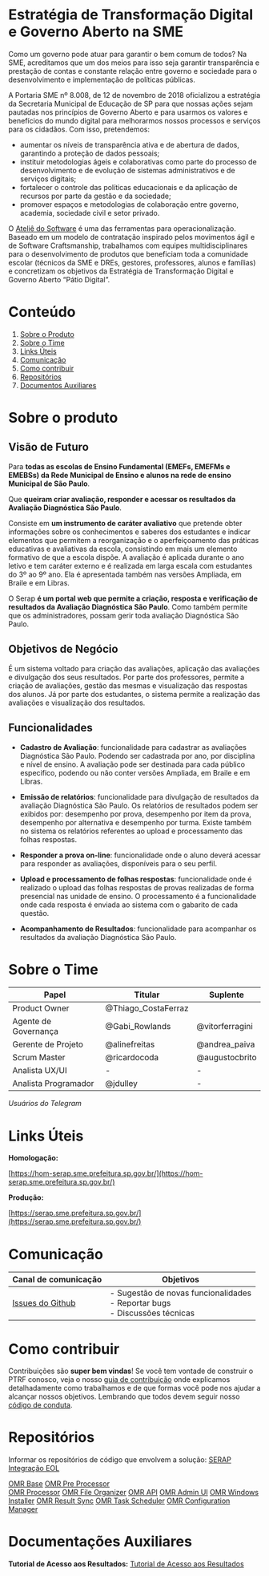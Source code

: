 # Estratégia de Transformação Digital e Governo Aberto na SME

Como um governo pode atuar para garantir o bem comum de todos? Na SME, acreditamos que um dos meios para isso seja garantir transparência e prestação de contas e constante relação entre governo e sociedade para o desenvolvimento e implementação de políticas públicas. 

A Portaria SME nº 8.008, de 12 de novembro de 2018 oficializou a estratégia da Secretaria Municipal de Educação de SP para que nossas ações sejam pautadas nos princípios de Governo Aberto e para usarmos os valores e benefícios do mundo digital para melhorarmos nossos processos e serviços para os cidadãos. 
Com isso, pretendemos: 
- aumentar os níveis de transparência ativa e de abertura de dados, garantindo a proteção de dados pessoais; 
- instituir metodologias ágeis e colaborativas como parte do processo de desenvolvimento e de evolução de sistemas administrativos e de serviços digitais; 
- fortalecer o controle das políticas educacionais e da aplicação de recursos por parte da gestão e da sociedade; 
- promover espaços e metodologias de colaboração entre governo, academia, sociedade civil e setor privado. 

O [Ateliê do Software](http://forum.govit.prefeitura.sp.gov.br/uploads/default/original/1X/c88a4715eb3f9fc3ceb882c1f6afe9e308805a17.pdf) é uma das ferramentas para operacionalização. Baseado em um modelo de contratação inspirado pelos movimentos ágil e de Software Craftsmanship, trabalhamos com equipes multidisciplinares para o desenvolvimento de produtos que beneficiam toda a comunidade escolar (técnicos da SME e DREs, gestores, professores, alunos e famílias) e concretizam os objetivos da Estratégia de Transformação Digital e Governo Aberto “Pátio Digital”.

# Conteúdo

 1. [Sobre o Produto](#Sobre-o-Produto)
 2. [Sobre o Time](#Sobre-o-Time)
 3. [Links Úteis](#Links-Úteis)
 4. [Comunicação](#Comunicação)
 5. [Como contribuir](#como-contribuir)
 6. [Repositórios](#Repositórios)
 7. [Documentos Auxiliares](#Documentos-Auxiliares)

# Sobre o produto

## Visão de Futuro

Para **todas as escolas de Ensino Fundamental (EMEFs, EMEFMs e EMEBSs) da Rede Municipal de Ensino e alunos na rede de ensino Municipal de São Paulo**.

Que **queiram criar avaliação, responder e acessar os resultados da Avaliação Diagnóstica São Paulo**.

Consiste em **um instrumento de caráter avaliativo** que pretende obter informações sobre os conhecimentos e saberes dos estudantes e indicar elementos que permitem a reorganização e o aperfeiçoamento das práticas educativas e avaliativas da escola, consistindo em mais um elemento formativo de que a escola dispõe. A avaliação é aplicada durante o ano letivo e tem caráter externo e é realizada em larga escala com estudantes do 3º ao 9º ano. Ela é apresentada também nas versões Ampliada, em Braile e em Libras.

O Serap **é um portal web que permite a criação, resposta e verificação de resultados da Avaliação Diagnóstica São Paulo**. Como também permite que os administradores, possam gerir toda avaliação Diagnóstica São Paulo.

## Objetivos de Negócio

É um sistema voltado para criação das avaliações, aplicação das avaliações e divulgação dos seus resultados. Por parte dos professores, permite a criação de avaliações, gestão das mesmas e visualização das respostas dos alunos. Já por parte dos estudantes, o sistema permite a realização das avaliações e visualização dos resultados.

## Funcionalidades

- **Cadastro de Avaliação**: funcionalidade para cadastrar as avaliações Diagnóstica São Paulo. Podendo ser cadastrada por ano, por disciplina e nível de ensino. A avaliação pode ser destinada para cada público especifico, podendo ou não conter versões Ampliada, em Braile e em Libras.

- **Emissão de relatórios**: funcionalidade para divulgação de resultados da avaliação Diagnóstica São Paulo. Os relatórios de resultados podem ser exibidos por: desempenho por prova, desempenho por item da prova, desempenho por alternativa e desempenho por turma. Existe também no sistema os relatórios referentes ao upload e processamento das folhas respostas.

- **Responder a prova on-line**: funcionalidade onde o aluno deverá acessar para responder as avaliações, disponíveis para o seu perfil.

- **Upload e processamento de folhas respostas**: funcionalidade onde é realizado o upload das folhas respostas de provas realizadas de forma presencial nas unidade de ensino. O processamento é a funcionalidade onde cada resposta é enviada ao sistema com o gabarito de cada questão.

- **Acompanhamento de Resultados**: funcionalidade para acompanhar os resultados da avaliação Diagnóstica São Paulo.

# Sobre o Time

<table>
<thead>
<tr>
<th>Papel</th>
<th>Titular</th>
<th>Suplente</th>
</tr>
</thead>
<tbody>
<tr>
<td>Product Owner</td>
<td>@Thiago_CostaFerraz</td>
<td></td>
</tr>
<tr>
<td>Agente de Governança</td>
<td>@Gabi_Rowlands</td>
<td>@vitorferragini</td>
</tr>
<tr>
<td>Gerente de Projeto</td>
<td>@alinefreitas</td>
<td>@andrea_paiva</td>
</tr>
<tr>
<td>Scrum Master</td>
<td>@ricardocoda</td>
<td>@augustocbrito</td>
</tr>
<tr>
<td>Analista UX/UI</td>
<td>-</td>
<td>-</td>
</tr>
<tr>
<td>Analista Programador</td>
<td>@jdulley</td>
<td>-</td>
</tr>
</tbody>
</table>

*Usuários do Telegram*

# Links Úteis

**Homologação:**

[https://hom-serap.sme.prefeitura.sp.gov.br/](https://hom-serap.sme.prefeitura.sp.gov.br/)

**Produção:**

[https://serap.sme.prefeitura.sp.gov.br/](https://serap.sme.prefeitura.sp.gov.br/)


# Comunicação

| Canal de comunicação | Objetivos |
|----------------------|-----------|
| [Issues do Github](https://github.com/prefeiturasp/SME-Serap-main/issues) | - Sugestão de novas funcionalidades<br> - Reportar bugs<br> - Discussões técnicas |


# Como contribuir

Contribuições são **super bem vindas**! Se você tem vontade de construir o PTRF conosco, veja o nosso [guia de contribuição](./CONTRIBUTING.md) onde explicamos detalhadamente como trabalhamos e de que formas você pode nos ajudar a alcançar nossos objetivos. Lembrando que todos devem seguir  nosso [código de conduta](./CODEOFCONDUCT.md).

# Repositórios
Informar os repositórios de código que envolvem a solução:
[SERAP](https://github.com/prefeiturasp/SME-Serap-main)
[Integração EOL](https://github.com/prefeiturasp/SME-Integracao-EOL)

[OMR Base](https://github.com/prefeiturasp/SME-omr-base)
[OMR Pre Processor](https://github.com/prefeiturasp/SME-omr-preprocessor)  
[OMR Processor](https://github.com/prefeiturasp/SME-omr-processor)
[OMR File Organizer](https://github.com/prefeiturasp/SME-omr-file-organizer)
[OMR API](https://github.com/prefeiturasp/SME-omr-api  )
[OMR Admin UI](https://github.com/prefeiturasp/SME-omr-admin-ui )
[OMR Windows Installer](https://github.com/prefeiturasp/SME-omr-windows-installer )
[OMR Result Sync](https://github.com/prefeiturasp/SME-omr-result-sync) 
[OMR Task Scheduler](https://github.com/prefeiturasp/SME-omr-task-scheduler )
[OMR Configuration Manager](https://github.com/prefeiturasp/SME-omr-configuration-manager)

# Documentações Auxiliares

**Tutorial de Acesso aos Resultados:**
[Tutorial de Acesso aos Resultados](https://educacao.sme.prefeitura.sp.gov.br/wp-content/uploads/Portals/1/Files/37706.pdf)


